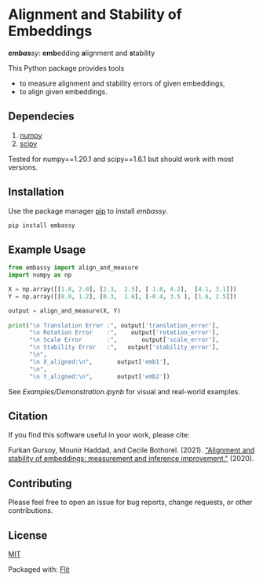 # Alignment and Stability of Embeddings

 _**embas**sy_: **emb**edding **a**lignment and **s**tability

This Python package provides tools 
* to measure alignment and stability errors of given embeddings,
* to align given embeddings.

## Dependecies

1. [numpy](https://numpy.org/)
2. [scipy](https://www.scipy.org/)

Tested for numpy==1.20.1 and scipy==1.6.1 but should work with most versions.


## Installation

Use the package manager [pip](https://pip.pypa.io/en/stable/) to install _embassy_.

```bash
pip install embassy
```

## Example Usage

```python
from embassy import align_and_measure
import numpy as np

X = np.array([[1.8, 2.0], [2.3,  2.5], [ 1.8, 4.2],  [4.1, 3.1]])
Y = np.array([[0.0, 1.2], [0.3,  1.6], [-0.4, 3.5 ], [1.6, 2.5]])

output = align_and_measure(X, Y)
             
print("\n Translation Error :", output['translation_error'], 
      "\n Rotation Error    :",    output['rotation_error'],    
      "\n Scale Error       :",       output['scale_error'],       
      "\n Stability Error   :",   output['stability_error'],
      "\n",
      "\n X_aligned:\n",       output['emb1'],
      "\n",
      "\n Y_aligned:\n",       output['emb2'])
```

See _Examples/Demonstration.ipynb_ for visual and real-world examples.

## Citation

If you find this software useful in your work, please cite:

Furkan Gursoy, Mounir Haddad, and Cecile Bothorel. (2021). ["Alignment and stability of embeddings: measurement and inference improvement."](https://arxiv.org/abs/2101.07251) (2020).



## Contributing

Please feel free to open an issue for bug reports, change requests, or other contributions.


## License

[MIT](https://choosealicense.com/licenses/mit/)

Packaged with: [Flit](https://buildmedia.readthedocs.org/media/pdf/flit/latest/flit.pdf)

